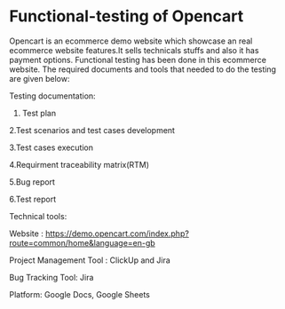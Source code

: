 # Functional-testing of Opencart 

Opencart is an ecommerce demo website which showcase an real ecommerce website features.It sells technicals stuffs and also it has payment options.
Functional testing has been done in this ecommerce website. The required documents and tools that needed to do the testing are given below:

Testing documentation:

1. Test plan
   
2.Test scenarios and test cases development

3.Test cases execution

4.Requirment traceability matrix(RTM)

5.Bug report

6.Test report

Technical tools:

Website : https://demo.opencart.com/index.php?route=common/home&language=en-gb

Project Management Tool : ClickUp and Jira

Bug Tracking Tool: Jira

Platform: Google Docs, Google Sheets


